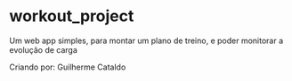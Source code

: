 # workout_project
Um web app simples, para montar um plano de treino, e poder monitorar a evolução de carga

Criando por: Guilherme Cataldo
